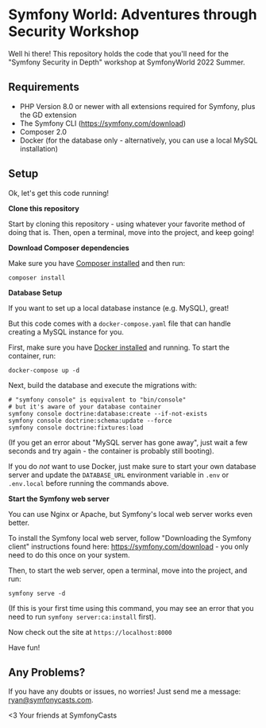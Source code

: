 # Symfony World: Adventures through Security Workshop

Well hi there! This repository holds the code that you'll need for the
"Symfony Security in Depth" workshop at SymfonyWorld 2022 Summer.

## Requirements

- PHP Version 8.0 or newer with all extensions required for Symfony, plus the GD extension
- The Symfony CLI (https://symfony.com/download)
- Composer 2.0
- Docker (for the database only - alternatively, you can use a local MySQL installation)

## Setup

Ok, let's get this code running!

**Clone this repository**

Start by cloning this repository - using whatever your favorite method
of doing that is. Then, open a terminal, move into the project, and
keep going!

**Download Composer dependencies**

Make sure you have [Composer installed](https://getcomposer.org/download/)
and then run:

```
composer install
```

**Database Setup**

If you want to set up a local database instance (e.g. MySQL), great!

But this code comes with a `docker-compose.yaml` file that can handle
creating a MySQL instance for you.

First, make sure you have [Docker installed](https://docs.docker.com/get-docker/)
and running. To start the container, run:

```
docker-compose up -d
```

Next, build the database and execute the migrations with:

```
# "symfony console" is equivalent to "bin/console"
# but it's aware of your database container
symfony console doctrine:database:create --if-not-exists
symfony console doctrine:schema:update --force
symfony console doctrine:fixtures:load
```

(If you get an error about "MySQL server has gone away", just wait
a few seconds and try again - the container is probably still booting).

If you do *not* want to use Docker, just make sure to start your own
database server and update the `DATABASE_URL` environment variable in
`.env` or `.env.local` before running the commands above.

**Start the Symfony web server**

You can use Nginx or Apache, but Symfony's local web server
works even better.

To install the Symfony local web server, follow
"Downloading the Symfony client" instructions found
here: https://symfony.com/download - you only need to do this
once on your system.

Then, to start the web server, open a terminal, move into the
project, and run:

```
symfony serve -d
```

(If this is your first time using this command, you may see an
error that you need to run `symfony server:ca:install` first).

Now check out the site at `https://localhost:8000`

Have fun!

## Any Problems?

If you have any doubts or issues, no worries! Just send me a message:
ryan@symfonycasts.com.

<3 Your friends at SymfonyCasts
